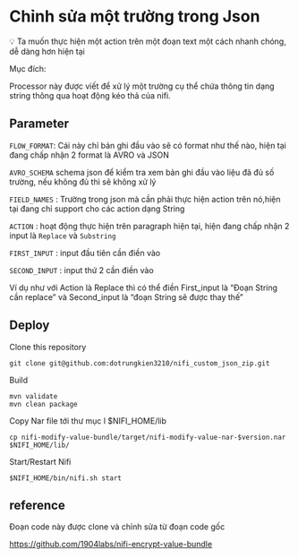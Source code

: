 # Chỉnh sửa một trường trong Json

<aside>
💡 Ta muốn thực hiện một action trên một đoạn text một cách nhanh chóng, dễ dàng hơn hiện tại
</aside>

Mục đích:

Processor này được viết để xử lý một trường cụ thể chứa thông tin dạng string thông qua hoạt động kéo thả của nifi.

## Parameter

`FLOW_FORMAT`: Cái này chỉ bản ghi đầu vào sẽ có format như thế nào, hiện tại đang chấp nhận 2 format là AVRO và JSON

`AVRO_SCHEMA` schema json để kiểm tra xem bản ghi đầu vào liệu đã đủ số trường, nếu không đủ thì sẽ không xử lý

`FIELD_NAMES` : Trường trong json mà cần phải thực hiện action trên nó,hiện tại đang chỉ support cho các action dạng String

`ACTION` : hoạt động thực hiện trên paragraph hiện tại, hiện đang chấp nhận 2 input là `Replace`  và `Substring`

`FIRST_INPUT` : input đầu tiên cần điền vào

`SECOND_INPUT` : input thứ 2 cần điền vào

Ví dụ như với Action là Replace thì có thể điền First_input là “Đoạn String cần replace” và Second_input là “đoạn String sẽ được thay thế”

## **Deploy**

Clone this repository

```
git clone git@github.com:dotrungkien3210/nifi_custom_json_zip.git
```


Build

```
mvn validate
mvn clean package
```

Copy Nar file tới thư mục l $NIFI_HOME/lib

```
cp nifi-modify-value-bundle/target/nifi-modify-value-nar-$version.nar $NIFI_HOME/lib/

```

Start/Restart Nifi

```
$NIFI_HOME/bin/nifi.sh start
```

## reference
Đoạn code này được clone và chỉnh sửa từ đoạn code gốc 


https://github.com/1904labs/nifi-encrypt-value-bundle